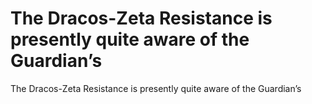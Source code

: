 # The Dracos-Zeta Resistance is presently quite aware of the Guardian’s

The Dracos-Zeta Resistance is presently quite aware of the Guardian’s